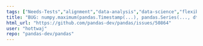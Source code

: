 ```yaml
---
tags: ["Needs-Tests","alignment","data-analysis","data-science","flexible","pandas","python"]
title: "BUG: numpy.maximum(pandas.Timestamp(...), pandas.Series(..., dtype='datetime64')) fails with TypeError"
html_url: "https://github.com/pandas-dev/pandas/issues/50864"
user: "hottwaj"
repo: "pandas-dev/pandas"
---
```


